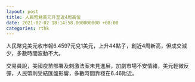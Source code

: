 ```yaml
---
layout: post
title: 人民幣兌美元升至近4周高位
date: 2021-02-02 18:14:58.000000000 +08:00
categories: rthk
---
```


人民幣兌美元收市報6.4597元兌1美元，上升44點子，創近4周新高，但成交減少，多數時間波動不大。

交易員說，美國疫苗部署及刺激法案未見進展，加劇市場不安情緒，美元輕微反彈，人民幣則受結匯盤影響，多數時間靠穩在6.46附近。
